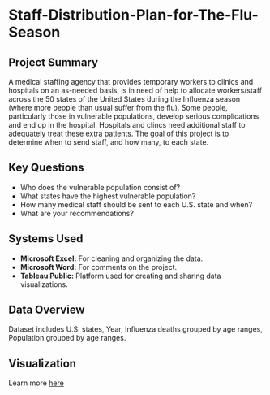 # Staff-Distribution-Plan-for-The-Flu-Season
## Project Summary
A medical staffing agency that provides temporary workers to clinics and hospitals on an as-needed basis, is in need of help to allocate workers/staff across the 50 states of the United States during the Influenza season (where more people than usual suffer from the flu). Some people, particularly those in vulnerable populations, develop serious complications and end up in the hospital. Hospitals and clincs need additional staff to adequately treat these extra patients. The goal of this project is to determine when to send staff, and how many, to each state. 
## Key Questions
* Who does the vulnerable population consist of?
* What states have the highest vulnerable population?
* How many medical staff should be sent to each U.S. state and when?
* What are your recommendations?
## Systems Used
* **Microsoft Excel:** For cleaning and organizing the data.
* **Microsoft Word:** For comments on the project.
* **Tableau Public:** Platform used for creating and sharing data visualizations.
## Data Overview
Dataset includes U.S. states, Year, Influenza deaths grouped by age ranges, Population grouped by age ranges.
## Visualization
Learn more [here](https://public.tableau.com/app/profile/kareemah.ashiru/viz/InfluenzaStaffDistributionPlan/InfluenzaStory)
